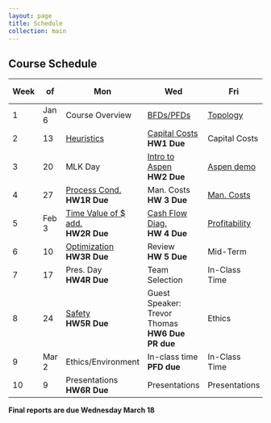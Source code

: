 ```yaml
---
layout: page
title: Schedule
collection: main
---
```


## Course Schedule

| Week | of    | Mon             | Wed             | Fri             | Quiz        | Reading  | HW (AA) | HW (AB) |
| ---- | ----- | --------------- | --------------- | --------------- | ----------- | -------- | -------- | -------- |
| 1    | Jan 6 | Course Overview | [BFDs/PFDs](https://github.com/uw-cheme485/uw-cheme485.github.io/raw/master/lectures/C1_Process_Diagrams.pdf)       | [Topology](https://github.com/uw-cheme485/uw-cheme485.github.io/raw/master/lectures/C2_Structure_Synthesis_PFD.pdf)        | Visio       | T1,2,12  | [HW 1](https://classroom.github.com/a/yCkijtJu)     | [HW 1](https://canvas.uw.edu/courses/1353698/assignments/5107491) |
| 2    | 13    | [Heuristics](https://github.com/uw-cheme485/uw-cheme485.github.io/raw/master/lectures/L4_Separations_Heuristics.pptx)      | [Capital Costs](https://github.com/uw-cheme485/uw-cheme485.github.io/raw/master/lectures/C7_Capital_Cost.pdf) <br> **HW1 Due**  | Capital Costs   | [CAPCOST](https://github.com/uw-cheme485/uw-cheme485.github.io/raw/master/lectures/CAPCOST_2012.xls)     | T11,7    | [HW 2](https://classroom.github.com/a/7_c5U1yU)     | [HW 2](https://canvas.uw.edu/courses/1353698/assignments/5107530) |
| 3    | 20    | MLK Day         | [Intro to Aspen](https://github.com/uw-cheme485/uw-cheme485.github.io/raw/master/lectures/L6_Aspen.pptx) <br> **HW2 Due** | [Aspen demo](https://github.com/uw-cheme485/uw-cheme485.github.io/raw/master/lectures/L7_Aspen_demo.pptx)  | Aspen       | T6,13,[Aspen](http://www.cchem.berkeley.edu/cbe150b/docs/VLE/Guidelines.pdf) | [HW 3](https://classroom.github.com/a/7hgs3vBC)     | [HW 3](https://canvas.uw.edu/courses/1353698/assignments/5107538) |
| 4    | 27    | [Process Cond.](https://github.com/uw-cheme485/uw-cheme485.github.io/raw/master/lectures/C6_Process_Conditions.pdf) <br> **HW1R Due**   | Man. Costs <br> **HW 3 Due**     | [Man. Costs](https://github.com/uw-cheme485/uw-cheme485.github.io/raw/master/lectures/C8_Cost_of_Manufacturing.pdf)      | [Man. Costs](https://github.com/uw-cheme485/uw-cheme485.github.io/raw/master/lectures/L10_Utilities.pptx)  | T8       | [HW 4](https://classroom.github.com/a/OPgjJVos)     | [HW 4](https://canvas.uw.edu/courses/1353698/assignments/5107602) |     
| 5    | Feb 3 | [Time Value of $](https://github.com/uw-cheme485/uw-cheme485.github.io/raw/master/lectures/C9_Engineering_Economics.pdf) <br> [add.](https://github.com/uw-cheme485/uw-cheme485.github.io/raw/master/lectures/L11_Time_Money.pptx) <br> **HW2R Due** | [Cash Flow Diag.](https://github.com/uw-cheme485/uw-cheme485.github.io/raw/master/lectures/profitability_analysis.xlsx) <br> **HW 4 Due** | [Profitability](https://github.com/uw-cheme485/uw-cheme485.github.io/raw/master/lectures/C10_Profitability_Analysis.pdf)   | Aspen       | T9,10    | [HW 5](https://classroom.github.com/a/nVifKv1-)     | [HW 5](https://canvas.uw.edu/courses/1353698/assignments/5107683) |
| 6    | 10    | [Optimization](https://github.com/uw-cheme485/uw-cheme485.github.io/raw/master/lectures/C14_Optimization.pdf) <br> **HW3R Due**   | Review <br> **HW 5 Due**         | Mid-Term        | Aspen       | T14      |          |
| 7    | 17    | Pres. Day <br> **HW4R Due**      | Team Selection  | In-Class Time   | Visio       | -------- | [HW 6](https://classroom.github.com/a/igxERhIC)     | [HW 6](https://canvas.uw.edu/courses/1353698/assignments/5107728) |
| 8    | 24    | [Safety](https://github.com/uw-cheme485/uw-cheme485.github.io/raw/master/lectures/C26_Safety.pdf) <br> **HW5R Due**         | Guest Speaker: <br> Trevor Thomas <br> **HW6 Due** <br> **PR due**   | Ethics          | Aspen       | -------- | PR       |
| 9    | Mar 2 | Ethics/Environment  | In-class time <br> **PFD due**  | In-Class Time   | Aspen       | -------- | PFD      |
| 10   | 9     | Presentations <br> **HW6R Due**  | Presentations   | Presentations   | NA          | -------- | FR       |

**Final reports are due Wednesday March 18**
